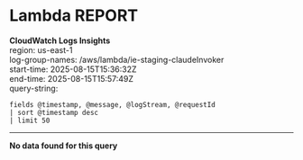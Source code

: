 ﻿# Lambda REPORT

**CloudWatch Logs Insights**  
region: us-east-1  
log-group-names: /aws/lambda/ie-staging-claudeInvoker  
start-time: 2025-08-15T15:36:32Z  
end-time: 2025-08-15T15:57:49Z  
query-string:
```
fields @timestamp, @message, @logStream, @requestId
| sort @timestamp desc
| limit 50
```
---
**No data found for this query**

